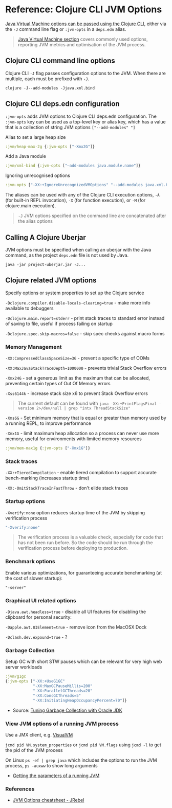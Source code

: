 # Reference: Clojure CLI JVM Options

[Java Virtual Machine options can be passed using the Clojure CLI](https://clojure.org/reference/deps_and_cli#_prepare_jvm_environment), either via the `-J` command line flag or `:jvm-opts` in a `deps.edn` alias.

<!-- TODO: reference: clojure CLI JVM options - common options and there use (e.g. manage heap size, garbage collection, etc.) -->

> [Java Virtual Machine section](/reference/jvm/index.md) covers commonly used options, reporting JVM metrics and optimisation of the JVM process.


## Clojure CLI command line options

Clojure CLI `-J` flag passes configuration options to the JVM. When there are multiple, each must be prefixed with `-J`.

```
clojure -J--add-modules -Jjava.xml.bind
```


## Clojure CLI deps.edn configuration

`:jvm-opts` adds JVM options to Clojure CLI deps.edn configuration.  The `:jvm-opts` key can be used as a top-level key or alias key, which has a value that is a collection of string JVM options `["--add-modules" "]`

Alias to set a large heap size

```clojure
:jvm/heap-max-2g {:jvm-opts ["-Xmx2G"]}
```

Add a Java module

```clojure
:jvm/xml-bind {:jvm-opts ["–add-modules java.module.name"]}
```

Ignoring unrecognised options

```clojure
:jvm-opts ["-XX:+IgnoreUnrecognizedVMOptions" "--add-modules java.xml.bind"]
```

The aliases can be used with any of the Clojure CLI execution options, `-A` (for built-in REPL invocation), `-X` (for function execution), or `-M` (for clojure.main execution).

> `-J` JVM options specified on the command line are concatenated after the alias options



## Calling A Clojure Uberjar

JVM options must be specified when calling an uberjar with the Java command, as the project `deps.edn` file is not used by Java.

```
java -jar project-uberjar.jar -J...
```


## Clojure related JVM options

Specify options or system properties to set up the Clojure service

`-Dclojure.compiler.disable-locals-clearing=true` - make more info available to debuggers

`-Dclojure.main.report=stderr` - print stack traces to standard error instead of saving to file, useful if process failing on startup

`-Dclojure.spec.skip-macros=false` - skip spec checks against macro forms


### Memory Management

`-XX:CompressedClassSpaceSize=3G` - prevent a specific type of OOMs

`-XX:MaxJavaStackTraceDepth=1000000` - prevents trivial Stack Overflow errors

`-Xmx24G` - set a generous limit as the maximum that can be allocated, preventing certain types of Out Of Memory errors

`-Xss6144k` - increase stack size x6 to prevent Stack Overflow errors

> The current default can be found with `java -XX:+PrintFlagsFinal -version 2>/dev/null | grep "intx ThreadStackSize"`

`-Xms6G` - Set minimum memory that is equal or greater than memory used by a running REPL, to improve performance

`-Xmx1G` - limit maximum heap allocation so a process can never use more memory, useful for environments with limited memory resources


```clojure
:jvm/mem-max1g {:jvm-opts ["-Xmx1G"]}
```



### Stack traces

`-XX:+TieredCompilation` - enable tiered compilation to support accurate bench-marking (increases startup time)

`-XX:-OmitStackTraceInFastThrow` - don't elide stack traces


### Startup options

`-Xverify:none` option reduces startup time of the JVM by skipping verification process

```bash
"-Xverify:none"
```

> The verification process is a valuable check, especially for code that has not been run before.  So the code should be run through the verification process before deploying to production.


### Benchmark options

Enable various optimizations, for guaranteeing accurate benchmarking (at the cost of slower startup):

`"-server"`


### Graphical UI related options

`-Djava.awt.headless=true` - disable all UI features for disabling the clipboard for personal security:

`-Dapple.awt.UIElement=true` - remove icon from the MacOSX Dock

`-Dclash.dev.expound=true` - ?


### Garbage Collection

Setup GC with short STW pauses which can be relevant for very high web server workloads

```clojure
:jvm/g1gc
{:jvm-opts ["-XX:+UseG1GC"
            "-XX:MaxGCPauseMillis=200"
            "-XX:ParallelGCThreads=20"
            "-XX:ConcGCThreads=5"
            "-XX:InitiatingHeapOccupancyPercent=70"]}
```

* Source: [Tuning Garbage Collection with Oracle JDK](https://docs.oracle.com/cd/E40972_01/doc.70/e40973/cnf_jvmgc.htm#autoId2)


### View JVM options of a running JVM process

Use a JMX client, e.g. [VisualVM](https://visualvm.github.io/)

`jcmd pid VM.system_properties` or `jcmd pid VM.flags` using `jcmd -l` to get the pid of the JVM process

On Linux `ps -ef | grep java` which includes the options to run the JVM process, `ps -auxww` to show long arguments

* [Getting the parameters of a running JVM](https://stackoverflow.com/questions/5317152/getting-the-parameters-of-a-running-jvm)


### References

* [JVM Options cheatsheet - JRebel](https://www.jrebel.com/blog/jvm-options-cheat-sheet)
